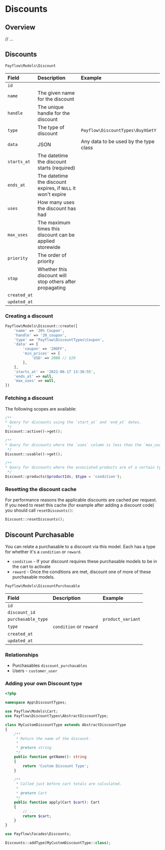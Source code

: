 # Discounts

## Overview

// ...

## Discounts

```php
Payflow\Models\Discount
```

| Field        | Description                                                  | Example                               |
|:-------------|:-------------------------------------------------------------|:--------------------------------------|
| `id`         |                                                              |                                       |
| `name`       | The given name for the discount                              |                                       |
| `handle`     | The unique handle for the discount                           |                                       |
| `type`       | The type of discount                                         | `Payflow\DiscountTypes\BuyXGetY`          |
| `data`       | JSON                                                         | Any data to be used by the type class 
| `starts_at`  | The datetime the discount starts (required)                  |
| `ends_at`    | The datetime the discount expires, if `NULL` it won't expire |
| `uses`       | How many uses the discount has had                           |
| `max_uses`   | The maximum times this discount can be applied storewide     |
| `priority`   | The order of priority                                        |
| `stop`       | Whether this discount will stop others after propagating     |
| `created_at` |                                                              |                                       |
| `updated_at` |                                                              |                                       |

### Creating a discount

```php
Payflow\Models\Discount::create([
    'name' => '20% Coupon',
    'handle' => '20_coupon',
    'type' => 'Payflow\DiscountTypes\Coupon',
    'data' => [
        'coupon' => '20OFF',
        'min_prices' => [
            'USD' => 2000 // $20
        ],
    ],
    'starts_at' => '2022-06-17 13:30:55',
    'ends_at' => null,
    'max_uses' => null,
])
```

### Fetching a discount

The following scopes are available:

```php
/**
* Query for discounts using the `start_at` and `end_at` dates.
 */
Discount::active()->get();

/**
* Query for discounts where the `uses` column is less than the `max_uses` column or `max_uses` is null.
 */
Discount::usable()->get();

/**
* Query for discounts where the associated products are of a certain type, based on given product ids.
 */
Discount::products($productIds, $type = 'condition');
```

### Resetting the discount cache

For performance reasons the applicable discounts are cached per request. If you need to reset this cache (for example after adding a discount code) you should call `resetDiscounts()`:

```php
Discount::resetDiscounts();
```

## Discount Purchasable

You can relate a purchasable to a discount via this model. Each has a type for whether it's a `condition` or `reward`.

- `condition` - If your discount requires these purchasable models to be in the cart to activate
- `reward` - Once the conditions are met, discount one of more of these purchasable models.

```php
Payflow\Models\DiscountPurchasable
```

| Field              | Description             | Example                       |
|:-------------------|:------------------------|:------------------------------|
| `id`               |                         |                               |
| `discount_id`      |                         |                               |
| `purchasable_type` |                         | `product_variant` 
| `type`             | `condition` or `reward` |
| `created_at`       |                         |                               |
| `updated_at`       |                         |                               |

### Relationships

- Purchasables `discount_purchasables`
- Users - `customer_user`

### Adding your own Discount type

```php
<?php

namespace App\DiscountTypes;

use Payflow\Models\Cart;
use Payflow\DiscountTypes\AbstractDiscountType;

class MyCustomDiscountType extends AbstractDiscountType
{
    /**
     * Return the name of the discount.
     *
     * @return string
     */
    public function getName(): string
    {
        return 'Custom Discount Type';
    }

    /**
     * Called just before cart totals are calculated.
     *
     * @return Cart
     */
    public function apply(Cart $cart): Cart
    {
        // ...
        return $cart;
    }
}
```

```php
use Payflow\Facades\Discounts;

Discounts::addType(MyCustomDiscountType::class);
```

